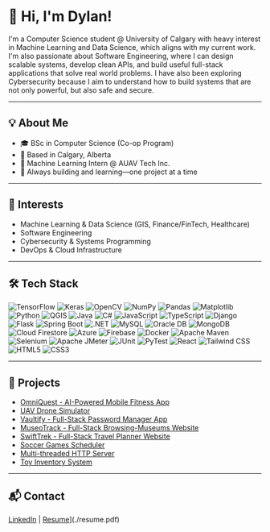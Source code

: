# 👋 Hi, I'm Dylan!
I'm a Computer Science student @ University of Calgary with heavy interest in Machine Learning and Data Science, which aligns with my current work. I'm also passionate about Software Engineering, where I can design scalable systems, develop clean APIs, and build useful full-stack applications that solve real world problems. I have also been exploring Cybersecurity because I aim to understand how to build systems that are not only powerful, but also safe and secure.

---

## 💡 About Me

- 🎓 BSc in Computer Science (Co-op Program)
- 📍 Based in Calgary, Alberta  
- 💼 Machine Learning Intern @ AUAV Tech Inc.
- 🚀 Always building and learning—one project at a time

---

## 🎯 Interests
- Machine Learning & Data Science (GIS, Finance/FinTech, Healthcare)
- Software Engineering
- Cybersecurity & Systems Programming  
- DevOps & Cloud Infrastructure  

---

## 🛠️ Tech Stack

![TensorFlow](https://img.shields.io/badge/TensorFlow-FF6F00?style=flat&logo=tensorflow&logoColor=white)
![Keras](https://img.shields.io/badge/Keras-D00000?style=flat&logo=keras&logoColor=white)
![OpenCV](https://img.shields.io/badge/OpenCV-5C3EE8?style=flat&logo=opencv&logoColor=white)
![NumPy](https://img.shields.io/badge/NumPy-013243?style=flat&logo=numpy&logoColor=white)
![Pandas](https://img.shields.io/badge/Pandas-150458?style=flat&logo=pandas&logoColor=white)
![Matplotlib](https://img.shields.io/badge/Matplotlib-11557C?style=flat)![Python](https://img.shields.io/badge/Python-3776AB?style=flat&logo=python&logoColor=white) 
![QGIS](https://img.shields.io/badge/QGIS-589632?style=flat&logo=qgis&logoColor=white)
![Java](https://img.shields.io/badge/Java-007396?style=flat&logo=java&logoColor=white)
![C#](https://img.shields.io/badge/C%23-239120?style=flat&logo=c-sharp&logoColor=white)
![JavaScript](https://img.shields.io/badge/JavaScript-F7DF1E?style=flat&logo=javascript&logoColor=black)
![TypeScript](https://img.shields.io/badge/TypeScript-3178C6?style=flat&logo=typescript&logoColor=white)
![Django](https://img.shields.io/badge/Django-092E20?style=flat&logo=django&logoColor=white)
![Flask](https://img.shields.io/badge/Flask-000000?style=flat&logo=flask&logoColor=white)
![Spring Boot](https://img.shields.io/badge/Spring%20Boot-6DB33F?style=flat&logo=spring-boot&logoColor=white)
![.NET](https://img.shields.io/badge/.NET-512BD4?style=flat&logo=dotnet&logoColor=white)
![MySQL](https://img.shields.io/badge/MySQL-4479A1?style=flat&logo=mysql&logoColor=white)
![Oracle DB](https://img.shields.io/badge/Oracle_DB-F80000?style=flat&logo=oracle&logoColor=white)
![MongoDB](https://img.shields.io/badge/MongoDB-47A248?style=flat&logo=mongodb&logoColor=white)
![Cloud Firestore](https://img.shields.io/badge/Cloud_Firestore-FFCA28?style=flat&logo=google-cloud&logoColor=black)
![Azure](https://img.shields.io/badge/Azure-0078D4?style=flat&logo=microsoft-azure&logoColor=white)
![Firebase](https://img.shields.io/badge/Firebase-FFCA28?style=flat&logo=firebase&logoColor=black)
![Docker](https://img.shields.io/badge/Docker-2496ED?style=flat&logo=docker&logoColor=white)
 ![Apache Maven](https://img.shields.io/badge/Apache_Maven-C71A36?style=flat&logo=apachemaven&logoColor=white)
![Selenium](https://img.shields.io/badge/Selenium-43B02A?style=flat&logo=selenium&logoColor=white)
![Apache JMeter](https://img.shields.io/badge/Apache_JMeter-D22128?style=flat&logo=apache&logoColor=white)
![JUnit](https://img.shields.io/badge/JUnit-25A162?style=flat&logo=java&logoColor=white)
![PyTest](https://img.shields.io/badge/PyTest-3776AB?style=flat&logo=python&logoColor=white) 
![React](https://img.shields.io/badge/React-20232A?style=flat&logo=react&logoColor=61DAFB)
![Tailwind CSS](https://img.shields.io/badge/Tailwind_CSS-38B2AC?style=flat&logo=tailwind-css&logoColor=white)
![HTML5](https://img.shields.io/badge/HTML5-E34F26?style=flat&logo=html5&logoColor=white)
![CSS3](https://img.shields.io/badge/CSS3-1572B6?style=flat&logo=css3&logoColor=white)

---

## 📂 Projects

- [OmniQuest - AI-Powered Mobile Fitness App](https://github.com/dylanrylee/OmniQuest)
- [UAV Drone Simulator](https://github.com/dylanrylee/UAV_Drone_Simulator)
- [Vaultify - Full-Stack Password Manager App](https://github.com/dylanrylee/Vaultify)
- [MuseoTrack - Full-Stack Browsing-Museums Website](https://github.com/dylanrylee/MuseoTrack) 
- [SwiftTrek - Full-Stack Travel Planner Website](https://github.com/dylanrylee/SwiftTrek)
- [Soccer Games Scheduler](https://github.com/dylanrylee/And-Tree-based_AI_Soccer_Scheduler)
- [Multi-threaded HTTP Server](https://github.com/dylanrylee/MultiThreadedWebServer)
- [Toy Inventory System](https://github.com/dylanrylee/ToyStoreAppGUI)

---

## 📬 Contact
[LinkedIn](https://www.linkedin.com/in/dylan-rylee-dizon) | [Resume](https://img.shields.io/badge/Resume-PDF-red)](./resume.pdf)

